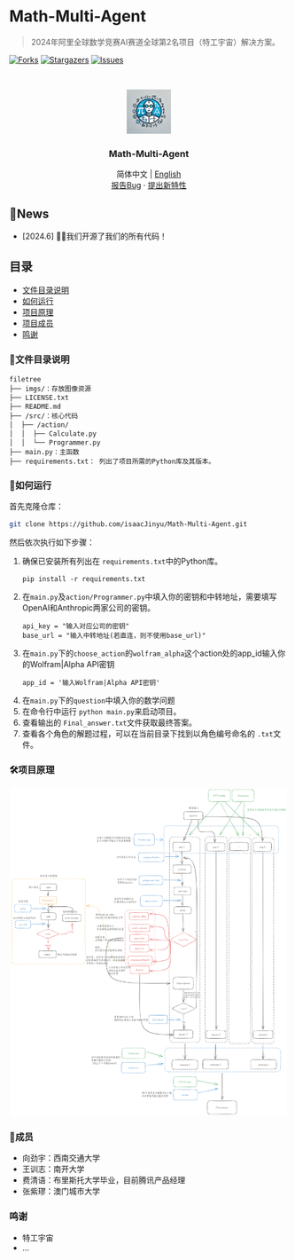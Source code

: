 

# Math-Multi-Agent

> 2024年阿里全球数学竞赛AI赛道全球第2名项目（特工宇宙）解决方案。

<!-- PROJECT SHIELDS -->
<!-- [![Contributors][contributors-shield]][contributors-url] -->
[![Forks][forks-shield]][forks-url]
[![Stargazers][stars-shield]][stars-url]
[![Issues][issues-shield]][issues-url]
<!-- [![MIT License][license-shield]][license-url] -->


<!-- PROJECT LOGO -->
<br />

<p align="center">
  <a href="https://github.com/isaacJinyu/Math-Multi-Agent">
    <img src="./imgs/logo.webp" alt="Logo" width="80" height="80">
  </a>

  <h3 align="center">Math-Multi-Agent</h3>
  <p align="center">
    简体中文 | <a href="./readme_en.md" >English</a>
    <br />
    <a href="https://github.com/isaacJinyu/Math-Multi-Agent/issues">报告Bug</a>
    ·
    <a href="https://github.com/isaacJinyu/Math-Multi-Agent/issues">提出新特性</a>
  </p>

</p>

## 🎯News
- [2024.6] 🎉🎉我们开源了我们的所有代码！

## 目录

- [文件目录说明](#🌴文件目录说明)
- [如何运行](#🎨如何运行)
- [项目原理](#🛠项目原理)
- [项目成员](#🤗成员)
- [鸣谢](#鸣谢)

### 🌴文件目录说明 
```
filetree 
├── imgs/：存放图像资源
├── LICENSE.txt
├── README.md
├── /src/：核心代码
│  ├── /action/
│  │  ├── Calculate.py
│  │  └── Programmer.py
├── main.py：主函数
├── requirements.txt： 列出了项目所需的Python库及其版本。
```

### 🎨如何运行 
首先克隆仓库：
```sh
git clone https://github.com/isaacJinyu/Math-Multi-Agent.git
```

然后依次执行如下步骤：
1. 确保已安装所有列出在 `requirements.txt`中的Python库。
   ```
   pip install -r requirements.txt
   ```
2. 在`main.py`及`action/Programmer.py`中填入你的密钥和中转地址，需要填写OpenAI和Anthropic两家公司的密钥。
   ```
   api_key = "输入对应公司的密钥"  
   base_url = "输入中转地址(若直连，则不使用base_url)"
   ```
3. 在`main.py`下的`choose_action`的`wolfram_alpha`这个action处的app_id输入你的Wolfram|Alpha API密钥
   ```
   app_id = '输入Wolfram|Alpha API密钥'
   ```
4. 在`main.py`下的`question`中填入你的数学问题
5. 在命令行中运行 `python main.py`来启动项目。
6. 查看输出的 `Final_answer.txt`文件获取最终答案。
7. 查看各个角色的解题过程，可以在当前目录下找到以角色编号命名的 `.txt`文件。


### 🛠项目原理
<p align="center">
  <img src="./imgs/solve.png" alt="Logo" width="500" >
</p>

### 🤗成员
- 向劲宇：西南交通大学
- 王训志：南开大学
- 费清语：布里斯托大学毕业，目前腾讯产品经理
- 张紫璆：澳门城市大学

### 鸣谢
- 特工宇宙
- …


<!-- links -->
[your-project-path]:isaacJinyu/Math-Multi-Agent
[contributors-shield]: https://img.shields.io/github/contributors/isaacJinyu/Math-Multi-Agent/graphs.svg?style=flat-square
[contributors-url]: https://github.com/isaacJinyu/Math-Multi-Agent/graphs/contributors
[forks-shield]: https://img.shields.io/github/forks/isaacJinyu/Math-Multi-Agent.svg?style=flat-square
[forks-url]: https://github.com/isaacJinyu/Math-Multi-Agent/network/members
[stars-shield]: https://img.shields.io/github/stars/isaacJinyu/Math-Multi-Agent.svg?style=flat-square
[stars-url]: https://github.com/isaacJinyu/Math-Multi-Agent/stargazers
[issues-shield]: https://img.shields.io/github/issues/isaacJinyu/Math-Multi-Agent.svg?style=flat-square
[issues-url]: https://img.shields.io/github/issues/isaacJinyu/Math-Multi-Agent.svg
[license-shield]: https://img.shields.io/github/license/isaacJinyu/Math-Multi-Agent.svg?style=flat-square
[license-url]: ./LICENSE.txt




